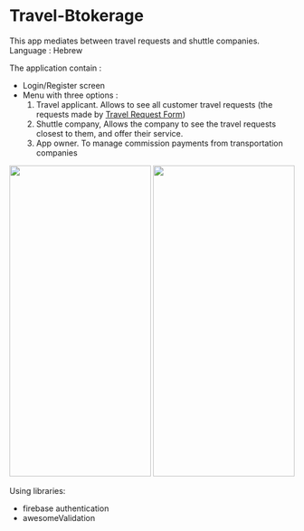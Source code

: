 # Travel-Btokerage

This app mediates between travel requests and shuttle companies.
Language : Hebrew 

The application contain : 
* Login/Register screen
* Menu with three options : 
  1. Travel applicant. Allows to see all customer travel requests (the requests made by <a href="https://github.com/yehuda-kahan/Travel-Request-Form">Travel Request Form</a>)
  2. Shuttle company, Allows the company to see the travel requests closest to them, and offer their service.
  3. App owner. To manage commission payments from transportation companies
 
<img src="https://github.com/yehuda-kahan/Travel-Btokerage/blob/master/imgs/companyScreen.jpg" width="250" height="550">     <img src="https://github.com/yehuda-kahan/Travel-Btokerage/blob/master/imgs/loginScreen.jpg" width="250" height="550">

Using libraries:
* firebase authentication 
* awesomeValidation
